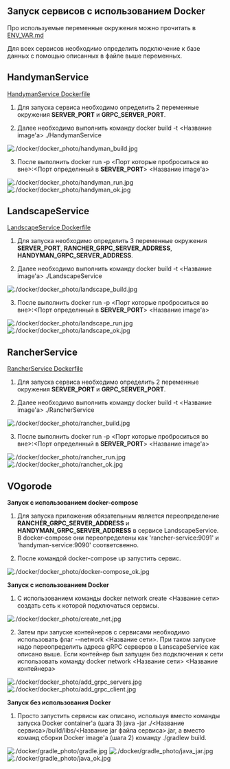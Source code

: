 ## Запуск сервисов с использованием Docker

Про используемые переменные окружения можно прочитать в [ENV_VAR.md](../docs/ENV_VAR/ENV_VAR.md)

Для всех сервисов необходимо определить подключение к базе данных с помощью описанных в файле выше переменных.


## HandymanService

[HandymanService Dockerfile](../HandymanService/Dockerfile)

1) Для запуска сервиса необходимо определить 2 переменные окружения **SERVER_PORT** и **GRPC_SERVER_PORT**.

2) Далее необходимо выполнить команду docker build -t <Название image'а> ./HandymanService

![./docker/docker_photo/handyman_build.jpg](./docker/docker_photo/handyman_build.jpg)

3) После выполнить docker run -p <Порт которые проброситься во вне>:<Порт определнный в **SERVER_PORT**> <Название image'а>

![./docker/docker_photo/handyman_run.jpg](./docker/docker_photo/handyman_run.jpg)
![./docker/docker_photo/handyman_ok.jpg](./docker/docker_photo/handyman_ok.jpg)

## LandscapeService

[LandscapeService Dockerfile](../LandscapeService/Dockerfile)

1) Для запуска необходимо определить 3 переменные окружения **SERVER_PORT**, **RANCHER_GRPC_SERVER_ADDRESS**, **HANDYMAN_GRPC_SERVER_ADDRESS**.

2) Далее необходимо выполнить команду docker build -t <Название image'а> ./LandscapeService

![./docker/docker_photo/landscape_build.jpg](./docker/docker_photo/landscape_build.jpg)

3) После выполнить docker run -p <Порт которые проброситься во вне>:<Порт определнный в **SERVER_PORT**> <Название image'а>

![./docker/docker_photo/landscape_run.jpg](./docker/docker_photo/landscape_run.jpg)
![./docker/docker_photo/landscape_ok.jpg](./docker/docker_photo/landscape_ok.jpg)

## RancherService

[RancherService Dockerfile](../RancherService/Dockerfile)

1) Для запуска сервиса необходимо определить 2 переменные окружения **SERVER_PORT** и **GRPC_SERVER_PORT**.

2) Далее необходимо выполнить команду docker build -t <Название image'а> ./RancherService

![./docker/docker_photo/rancher_build.jpg](./docker/docker_photo/rancher_build.jpg)

3) После выполнить docker run -p <Порт которые проброситься во вне>:<Порт определнный в **SERVER_PORT**> <Название image'а>

![./docker/docker_photo/rancher_run.jpg](./docker/docker_photo/rancher_run.jpg)
![./docker/docker_photo/rancher_ok.jpg](./docker/docker_photo/rancher_ok.jpg)

## VOgorode

**Запуск с использованием docker-compose**

1) Для запуска приложения обязательным является переопределение **RANCHER_GRPC_SERVER_ADDRESS** и **HANDYMAN_GRPC_SERVER_ADDRESS** в сервисе LandscapeService.
В docker-compose они переопределены как 'rancher-service:9091' и 'handyman-service:9090' соответсвенно. 

2) После командой docker-compose up запустить сервис.

![./docker/docker_photo/docker-compose_ok.jpg](./docker/docker_photo/docker-compose_ok.jpg)

**Запуск с использованием Docker**

1) С использованием команды docker network create <Название сети> создать сеть к которой подключаться сервисы.

![./docker/docker_photo/create_net.jpg](./docker/docker_photo/create_net.jpg)
    
2) Затем при запуске контейнеров с сервисами необходимо использовать флаг --network <Название сети>. При таком запуске надо переопределить адреса gRPC серверов в LanscapeService как описано выше.
Если контейнер был запущен без подключения к сети использовать команду docker network <Название сети> <Название контейнера>

![./docker/docker_photo/add_grpc_servers.jpg](./docker/docker_photo/add_grpc_servers.jpg)
![./docker/docker_photo/add_grpc_client.jpg](./docker/docker_photo/add_grpc_client.jpg)
     
**Запуск без использования Docker**

1) Просто запустить сервисы как описано, используя вместо команды запуска Docker container'а (шага 3) java -jar ./<Название сервиса>/build/libs/<Название jar файла сервиса>.jar, а вместо команд сборки Docker image'а (шага 2) команду ./gradlew build.

![./docker/gradle_photo/gradle.jpg](./docker/gradle_photo/gradle.jpg)
![./docker/gradle_photo/java_jar.jpg](./docker/gradle_photo/java_jar.jpg)
![./docker/gradle_photo/java_ok.jpg](./docker/gradle_photo/java_ok.jpg)
